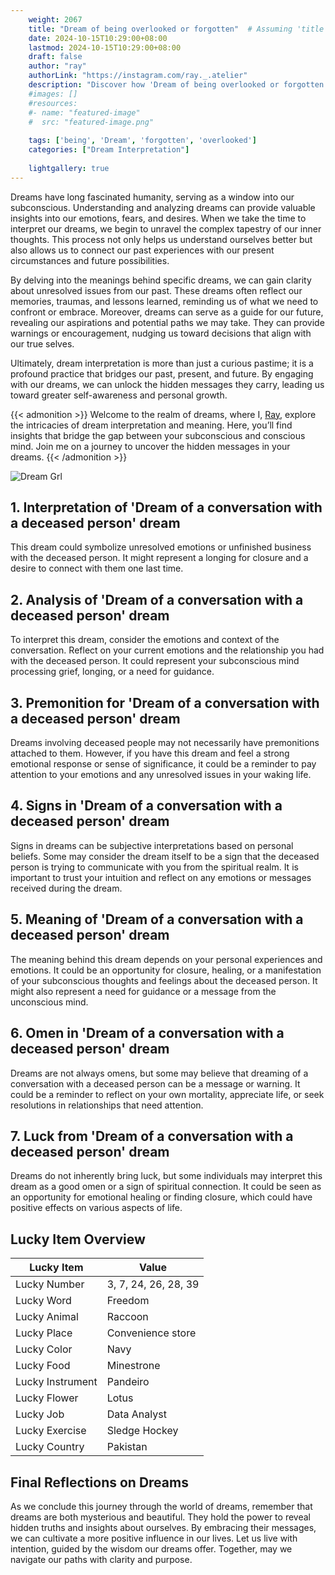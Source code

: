```yaml
---
    weight: 2067
    title: "Dream of being overlooked or forgotten"  # Assuming 'title' column exists
    date: 2024-10-15T10:29:00+08:00
    lastmod: 2024-10-15T10:29:00+08:00
    draft: false
    author: "ray"
    authorLink: "https://instagram.com/ray._.atelier"
    description: "Discover how 'Dream of being overlooked or forgotten' can interpret your future and uncover its significant meanings in your life."
    #images: []
    #resources:
    #- name: "featured-image"
    #  src: "featured-image.png"
    
    tags: ['being', 'Dream', 'forgotten', 'overlooked']
    categories: ["Dream Interpretation"]
    
    lightgallery: true
---
```

    
Dreams have long fascinated humanity, serving as a window into our subconscious. Understanding and analyzing dreams can provide valuable insights into our emotions, fears, and desires. When we take the time to interpret our dreams, we begin to unravel the complex tapestry of our inner thoughts. This process not only helps us understand ourselves better but also allows us to connect our past experiences with our present circumstances and future possibilities.

By delving into the meanings behind specific dreams, we can gain clarity about unresolved issues from our past. These dreams often reflect our memories, traumas, and lessons learned, reminding us of what we need to confront or embrace. Moreover, dreams can serve as a guide for our future, revealing our aspirations and potential paths we may take. They can provide warnings or encouragement, nudging us toward decisions that align with our true selves.

Ultimately, dream interpretation is more than just a curious pastime; it is a profound practice that bridges our past, present, and future. By engaging with our dreams, we can unlock the hidden messages they carry, leading us toward greater self-awareness and personal growth.

{{< admonition >}}
Welcome to the realm of dreams, where I, [Ray](https://instagram.com/ray._.atelier), explore the intricacies of dream interpretation and meaning. Here, you’ll find insights that bridge the gap between your subconscious and conscious mind. Join me on a journey to uncover the hidden messages in your dreams.
{{< /admonition >}}

![Dream Grl](https://cdn.pixabay.com/photo/2017/11/02/03/35/gothic-2910057_1280.jpg "Dream Grl")

## 1. Interpretation of 'Dream of a conversation with a deceased person' dream
 This dream could symbolize unresolved emotions or unfinished business with the deceased person. It might represent a longing for closure and a desire to connect with them one last time.

## 2. Analysis of 'Dream of a conversation with a deceased person' dream
 To interpret this dream, consider the emotions and context of the conversation. Reflect on your current emotions and the relationship you had with the deceased person. It could represent your subconscious mind processing grief, longing, or a need for guidance.

## 3. Premonition for 'Dream of a conversation with a deceased person' dream
 Dreams involving deceased people may not necessarily have premonitions attached to them. However, if you have this dream and feel a strong emotional response or sense of significance, it could be a reminder to pay attention to your emotions and any unresolved issues in your waking life.

## 4. Signs in 'Dream of a conversation with a deceased person' dream
 Signs in dreams can be subjective interpretations based on personal beliefs. Some may consider the dream itself to be a sign that the deceased person is trying to communicate with you from the spiritual realm. It is important to trust your intuition and reflect on any emotions or messages received during the dream.

## 5. Meaning of 'Dream of a conversation with a deceased person' dream
 The meaning behind this dream depends on your personal experiences and emotions. It could be an opportunity for closure, healing, or a manifestation of your subconscious thoughts and feelings about the deceased person. It might also represent a need for guidance or a message from the unconscious mind.

## 6. Omen in 'Dream of a conversation with a deceased person' dream
 Dreams are not always omens, but some may believe that dreaming of a conversation with a deceased person can be a message or warning. It could be a reminder to reflect on your own mortality, appreciate life, or seek resolutions in relationships that need attention.

## 7. Luck from 'Dream of a conversation with a deceased person' dream
 Dreams do not inherently bring luck, but some individuals may interpret this dream as a good omen or a sign of spiritual connection. It could be seen as an opportunity for emotional healing or finding closure, which could have positive effects on various aspects of life.

## Lucky Item Overview
| Lucky Item          | Value              |
|---------------|--------------------|
| Lucky Number        | 3, 7, 24, 26, 28, 39  |
| Lucky Word          | Freedom |
| Lucky Animal        | Raccoon |
| Lucky Place         | Convenience store     |
| Lucky Color         | Navy     |
| Lucky Food          | Minestrone      |
| Lucky Instrument    | Pandeiro |
| Lucky Flower        | Lotus    |
| Lucky Job           | Data Analyst       |
| Lucky Exercise      | Sledge Hockey  |
| Lucky Country       | Pakistan    |


##  Final Reflections on Dreams

As we conclude this journey through the world of dreams, remember that dreams are both mysterious and beautiful. They hold the power to reveal hidden truths and insights about ourselves. By embracing their messages, we can cultivate a more positive influence in our lives. Let us live with intention, guided by the wisdom our dreams offer. Together, may we navigate our paths with clarity and purpose.
